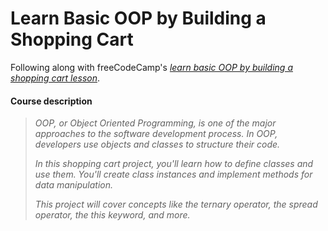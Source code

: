 # Learn Basic OOP by Building a Shopping Cart

Following along with freeCodeCamp's _[learn basic OOP by building a shopping cart lesson](https://www.freecodecamp.org/learn/javascript-algorithms-and-data-structures-v8/#learn-basic-oop-by-building-a-shopping-cart)_.


#### Course description

>_OOP, or Object Oriented Programming, is one of the major approaches to the software development process. In OOP, developers use objects and classes to structure their code._
>
>_In this shopping cart project, you'll learn how to define classes and use them. You'll create class instances and implement methods for data manipulation._
>
>_This project will cover concepts like the ternary operator, the spread operator, the this keyword, and more._
